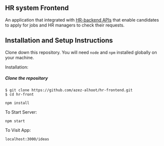 ## HR system Frontend


An application that integrated with [HR-backend APIs](https://github.com/azez-alhoot/hr_backend) that enable candidates to apply for jobs and HR managers to check their requests.



## Installation and Setup Instructions

Clone down this repository. You will need `node` and `npm` installed globally on your machine.  

Installation:

##### Clone the repository
	$ git clone https://github.com/azez-alhoot/hr-frontend.git
	$ cd hr-front

`npm install`  

To Start Server:

`npm start`  

To Visit App:

`localhost:3000/ideas`